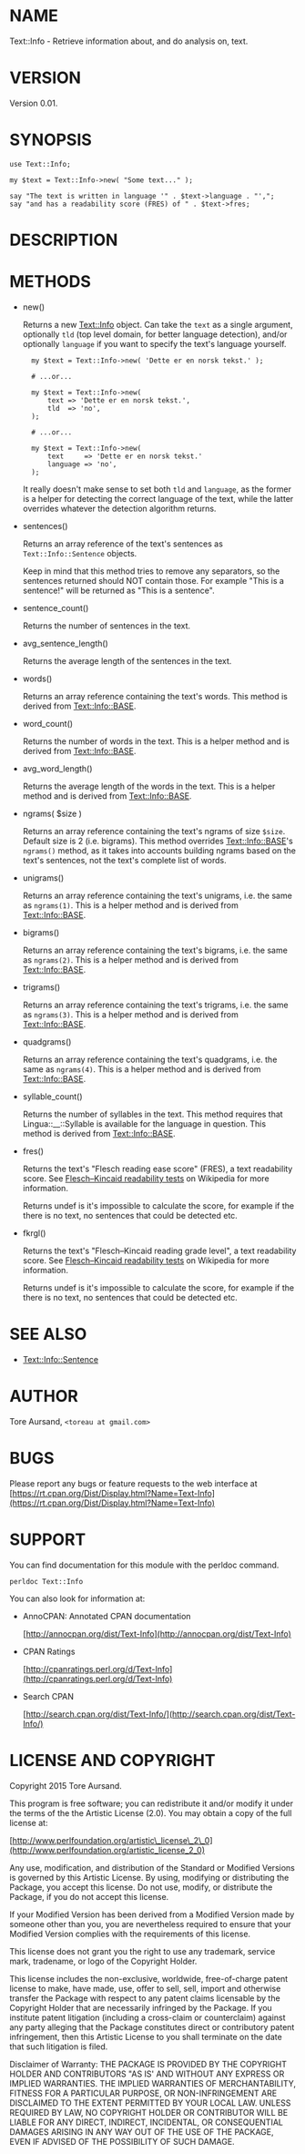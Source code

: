 # NAME

Text::Info - Retrieve information about, and do analysis on, text.

# VERSION

Version 0.01.

# SYNOPSIS

    use Text::Info;

    my $text = Text::Info->new( "Some text..." );

    say "The text is written in language '" . $text->language . "',";
    say "and has a readability score (FRES) of " . $text->fres;

# DESCRIPTION

# METHODS

- new()

    Returns a new [Text::Info](https://metacpan.org/pod/Text::Info) object. Can take the `text` as a single argument,
    optionally `tld` (top level domain, for better language detection), and/or
    optionally `language` if you want to specify the text's language yourself.

        my $text = Text::Info->new( 'Dette er en norsk tekst.' );

        # ...or...

        my $text = Text::Info->new(
            text => 'Dette er en norsk tekst.',
            tld  => 'no',
        );

        # ...or...

        my $text = Text::Info->new(
            text     => 'Dette er en norsk tekst.'
            language => 'no',
        );

    It really doesn't make sense to set both `tld` and `language`, as the
    former is a helper for detecting the correct language of the text, while
    the latter overrides whatever the detection algorithm returns.

- sentences()

    Returns an array reference of the text's sentences as `Text::Info::Sentence`
    objects.

    Keep in mind that this method tries to remove any separators, so the sentences
    returned should NOT contain those. For example "This is a sentence!" will be
    returned as "This is a sentence".

- sentence\_count()

    Returns the number of sentences in the text.

- avg\_sentence\_length()

    Returns the average length of the sentences in the text.

- words()

    Returns an array reference containing the text's words. This method is derived
    from [Text::Info::BASE](https://metacpan.org/pod/Text::Info::BASE).

- word\_count()

    Returns the number of words in the text. This is a helper method and is derived
    from [Text::Info::BASE](https://metacpan.org/pod/Text::Info::BASE).

- avg\_word\_length()

    Returns the average length of the words in the text. This is a helper method and
    is derived from [Text::Info::BASE](https://metacpan.org/pod/Text::Info::BASE).

- ngrams( $size )

    Returns an array reference containing the text's ngrams of size `$size`.
    Default size is 2 (i.e. bigrams). This method overrides [Text::Info::BASE](https://metacpan.org/pod/Text::Info::BASE)'s
    `ngrams()` method, as it takes into accounts building ngrams based on the
    text's sentences, not the text's complete list of words.

- unigrams()

    Returns an array reference containing the text's unigrams, i.e. the same
    as `ngrams(1)`. This is a helper method and is derived from [Text::Info::BASE](https://metacpan.org/pod/Text::Info::BASE).

- bigrams()

    Returns an array reference containing the text's bigrams, i.e. the same
    as `ngrams(2)`. This is a helper method and is derived from [Text::Info::BASE](https://metacpan.org/pod/Text::Info::BASE).

- trigrams()

    Returns an array reference containing the text's trigrams, i.e. the same
    as `ngrams(3)`. This is a helper method and is derived from [Text::Info::BASE](https://metacpan.org/pod/Text::Info::BASE).

- quadgrams()

    Returns an array reference containing the text's quadgrams, i.e. the same
    as `ngrams(4)`. This is a helper method and is derived from [Text::Info::BASE](https://metacpan.org/pod/Text::Info::BASE).

- syllable\_count()

    Returns the number of syllables in the text. This method requires that
    Lingua::\_\_::Syllable is available for the language in question. This method
    is derived from [Text::Info::BASE](https://metacpan.org/pod/Text::Info::BASE).

- fres()

    Returns the text's "Flesch reading ease score" (FRES), a text readability score.
    See [Flesch–Kincaid readability tests](https://en.wikipedia.org/wiki/Flesch%E2%80%93Kincaid_readability_tests) on Wikipedia for more information.

    Returns undef is it's impossible to calculate the score, for example if the
    there is no text, no sentences that could be detected etc.

- fkrgl()

    Returns the text's "Flesch–Kincaid reading grade level", a text readability score.
    See [Flesch–Kincaid readability tests](https://en.wikipedia.org/wiki/Flesch%E2%80%93Kincaid_readability_tests) on Wikipedia for more information.

    Returns undef is it's impossible to calculate the score, for example if the
    there is no text, no sentences that could be detected etc.

# SEE ALSO

- [Text::Info::Sentence](https://metacpan.org/pod/Text::Info::Sentence)

# AUTHOR

Tore Aursand, `<toreau at gmail.com>`

# BUGS

Please report any bugs or feature requests to the web interface at [https://rt.cpan.org/Dist/Display.html?Name=Text-Info](https://rt.cpan.org/Dist/Display.html?Name=Text-Info)

# SUPPORT

You can find documentation for this module with the perldoc command.

    perldoc Text::Info

You can also look for information at:

- AnnoCPAN: Annotated CPAN documentation

    [http://annocpan.org/dist/Text-Info](http://annocpan.org/dist/Text-Info)

- CPAN Ratings

    [http://cpanratings.perl.org/d/Text-Info](http://cpanratings.perl.org/d/Text-Info)

- Search CPAN

    [http://search.cpan.org/dist/Text-Info/](http://search.cpan.org/dist/Text-Info/)

# LICENSE AND COPYRIGHT

Copyright 2015 Tore Aursand.

This program is free software; you can redistribute it and/or modify it
under the terms of the the Artistic License (2.0). You may obtain a
copy of the full license at:

[http://www.perlfoundation.org/artistic\_license\_2\_0](http://www.perlfoundation.org/artistic_license_2_0)

Any use, modification, and distribution of the Standard or Modified
Versions is governed by this Artistic License. By using, modifying or
distributing the Package, you accept this license. Do not use, modify,
or distribute the Package, if you do not accept this license.

If your Modified Version has been derived from a Modified Version made
by someone other than you, you are nevertheless required to ensure that
your Modified Version complies with the requirements of this license.

This license does not grant you the right to use any trademark, service
mark, tradename, or logo of the Copyright Holder.

This license includes the non-exclusive, worldwide, free-of-charge
patent license to make, have made, use, offer to sell, sell, import and
otherwise transfer the Package with respect to any patent claims
licensable by the Copyright Holder that are necessarily infringed by the
Package. If you institute patent litigation (including a cross-claim or
counterclaim) against any party alleging that the Package constitutes
direct or contributory patent infringement, then this Artistic License
to you shall terminate on the date that such litigation is filed.

Disclaimer of Warranty: THE PACKAGE IS PROVIDED BY THE COPYRIGHT HOLDER
AND CONTRIBUTORS "AS IS' AND WITHOUT ANY EXPRESS OR IMPLIED WARRANTIES.
THE IMPLIED WARRANTIES OF MERCHANTABILITY, FITNESS FOR A PARTICULAR
PURPOSE, OR NON-INFRINGEMENT ARE DISCLAIMED TO THE EXTENT PERMITTED BY
YOUR LOCAL LAW. UNLESS REQUIRED BY LAW, NO COPYRIGHT HOLDER OR
CONTRIBUTOR WILL BE LIABLE FOR ANY DIRECT, INDIRECT, INCIDENTAL, OR
CONSEQUENTIAL DAMAGES ARISING IN ANY WAY OUT OF THE USE OF THE PACKAGE,
EVEN IF ADVISED OF THE POSSIBILITY OF SUCH DAMAGE.
